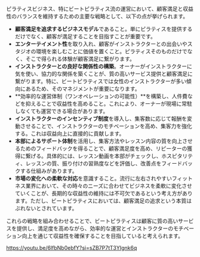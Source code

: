 ピラティスビジネス、特にビートピラティス流の運営において、顧客満足と収益性のバランスを維持するための主要な戦略として、以下の点が挙げられます。

- **顧客満足を追求するビジネスモデル**であること。単にピラティスを提供するだけでなく、顧客が満足することを目指すことが重要です。
- **エンターテイメント性**を取り入れ、顧客がインストラクターとの出会いやスタジオの環境を楽しむことに価値を置くこと。ピラティスそのものだけでなく、そこで得られる体験が顧客満足に繋がります。
- **インストラクターとの良好な関係性の構築**。オーナーがインストラクターに気を使い、協力的な関係を築くことが、質の高いサービス提供と顧客満足に繋がります。特に、ビートピラティスでは女性のインストラクターが多い傾向にあるため、そのマネジメントが重要になります。
- **効率的な運営体制（ワンオペレーションの可能性）**を構築し、人件費などを抑えることで収益性を高めること。これにより、オーナーが現場に常駐しなくても運営できる場合があります。
- **インストラクターのインセンティブ制度**を導入し、集客数に応じて報酬を変動させることで、インストラクターのモチベーションを高め、集客力を強化する。これは収益向上に直接的に貢献します。
- **本部によるサポート体制**を活用し、集客方法やレッスン内容の質を向上させるためのフィードバックを得ることで、顧客満足度を高め、リピーターの獲得に繋げる。具体的には、レッスン動画を本部がチェックし、ホスピタリティ、レッスンの質、振り付けの習熟度などを評価し、改善点をフィードバックする仕組みがあります。
- **市場の変化への柔軟な対応**を意識すること。流行に左右されやすいフィットネス業界において、その時々のニーズに合わせてビジネスを柔軟に変化させていくことが、長期的な収益性の維持には不可欠であるという考え方があります。ただし、ビートピラティスにおいては、顧客満足の追求という本質はぶれないとされています。

これらの戦略を組み合わせることで、ビートピラティスは顧客に質の高いサービスを提供し、満足度を高めながら、効率的な運営とインストラクターのモチベーション向上を通じて収益性を確保することを目指していると考えられます。

https://youtu.be/6lfbNb0ebfY?si=sZB7P7tT3YIgnk6q